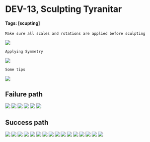 # DEV-13, Sculpting Tyranitar
#### Tags: [scupting]

    Make sure all scales and rotations are applied before sculpting

![](../images/DEV-13/DEV-13-A.png)

    Applying Symmetry

![](../images/DEV-13/DEV-13-A2.png)

    Some tips

![](../images/DEV-13/DEV-13-A3.png)

## Failure path

![](../images/DEV-13/DEV-13-D.png)
![](../images/DEV-13/DEV-13-E.png)
![](../images/DEV-13/DEV-13-E2.png)
![](../images/DEV-13/DEV-13-E3.png)
![](../images/DEV-13/DEV-13-F.png)
![](../images/DEV-13/DEV-13-F2.png)

## Success path

![](../images/DEV-13/DEV-13-G.png)
![](../images/DEV-13/DEV-13-G2.png)
![](../images/DEV-13/DEV-13-G3.png)
![](../images/DEV-13/DEV-13-G4.png)
![](../images/DEV-13/DEV-13-G5.png)
![](../images/DEV-13/DEV-13-G6.png)
![](../images/DEV-13/DEV-13-G7.png)
![](../images/DEV-13/DEV-13-G8.png)
![](../images/DEV-13/DEV-13-G9.png)
![](../images/DEV-13/DEV-13-G10.png)
![](../images/DEV-13/DEV-13-G11.png)
![](../images/DEV-13/DEV-13-G12.png)
![](../images/DEV-13/DEV-13-G13.png)
![](../images/DEV-13/DEV-13-G14.png)
![](../../TTFront.png)
![](../../TTBack.png)

